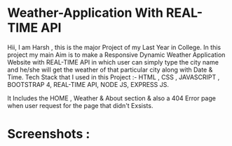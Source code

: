 # Weather-Application With REAL-TIME API

Hii, I am Harsh , this is the major Project of my Last Year in College. In this project my main Aim is to make a Responsive Dynamic Weather Application Website with REAL-TIME API in which user can simply type the city name and he/she will get the weather of that particular city along with Date & Time.
Tech Stack that I used in this Project :- HTML , CSS , JAVASCRIPT , BOOTSTRAP 4,  REAL-TIME API, NODE JS, EXPRESS JS.

It Includes the HOME , Weather & About section & also a 404 Error page when user request for the page that didn't Exsists.

# Screenshots :


